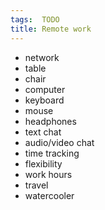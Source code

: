 ```yaml
---
tags:  TODO
title: Remote work
---
```

- network
- table
- chair
- computer
- keyboard
- mouse
- headphones
- text chat
- audio/video chat
- time tracking
- flexibility
- work hours
- travel
- watercooler